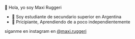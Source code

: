 
👋 Hola, yo soy Maxi Ruggeri
- 🌱 Soy estudiante de secundario superior en Argentina
- 🌱 Pricipiante, Aprendiendo de a poco independientemente
<!---
MaxiRuggeri/MaxiRuggeri is a ✨ special ✨ repository because its `README.md` (this file) appears on your GitHub profile.
You can click the Preview link to take a look at your changes.
--->
siganme en instagram  en <a href="https://www.instagram.com/maxi.ruggeri/" rel="nofollow"><font style="vertical-align: inherit;"><font style="vertical-align: inherit;">@maxi.ruggeri</font></font></a>
